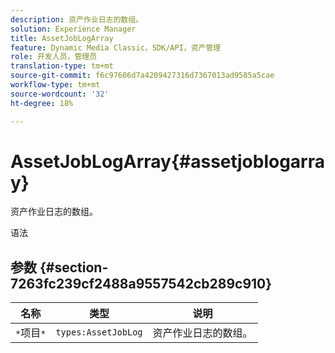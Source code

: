 ```yaml
---
description: 资产作业日志的数组。
solution: Experience Manager
title: AssetJobLogArray
feature: Dynamic Media Classic，SDK/API，资产管理
role: 开发人员，管理员
translation-type: tm+mt
source-git-commit: f6c97606d7a4209427316d7367013ad9585a5cae
workflow-type: tm+mt
source-wordcount: '32'
ht-degree: 18%

---
```



# AssetJobLogArray{#assetjoblogarray}

资产作业日志的数组。

语法

## 参数 {#section-7263fc239cf2488a9557542cb289c910}

| 名称 | 类型 | 说明 |
|---|---|---|
| `*`项目`*` | `types:AssetJobLog` | 资产作业日志的数组。 |

